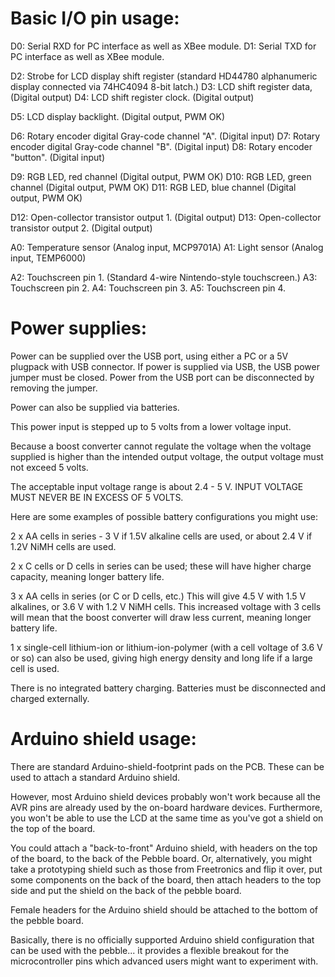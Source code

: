 
Basic I/O pin usage:
====================

D0: Serial RXD for PC interface as well as XBee module.
D1: Serial TXD for PC interface as well as XBee module.

D2: Strobe for LCD display shift register (standard HD44780 alphanumeric display connected via 74HC4094 8-bit latch.)
D3: LCD shift register data, (Digital output)
D4: LCD shift register clock. (Digital output)

D5: LCD display backlight. (Digital output, PWM OK)

D6: Rotary encoder digital Gray-code channel "A". (Digital input)
D7: Rotary encoder digital Gray-code channel "B". (Digital input)
D8: Rotary encoder "button". (Digital input)

D9: RGB LED, red channel (Digital output, PWM OK)
D10: RGB LED, green channel (Digital output, PWM OK)
D11: RGB LED, blue channel (Digital output, PWM OK)

D12: Open-collector transistor output 1. (Digital output)
D13: Open-collector transistor output 2. (Digital output)

A0: Temperature sensor (Analog input, MCP9701A)
A1: Light sensor (Analog input, TEMP6000)

A2: Touchscreen pin 1. (Standard 4-wire Nintendo-style touchscreen.)
A3: Touchscreen pin 2.
A4: Touchscreen pin 3.
A5: Touchscreen pin 4.

Power supplies:
===============

Power can be supplied over the USB port, using either a PC or a 5V plugpack with USB connector.
If power is supplied via USB, the USB power jumper must be closed. Power from the USB port can be disconnected by removing the jumper.

Power can also be supplied via batteries.

This power input is stepped up to 5 volts from a lower voltage input.

Because a boost converter cannot regulate the voltage when the voltage supplied is higher than the intended output voltage, the output voltage must not exceed 5 volts.

The acceptable input voltage range is about 2.4 - 5 V. INPUT VOLTAGE MUST NEVER BE IN EXCESS OF 5 VOLTS.

Here are some examples of possible battery configurations you might use:

2 x AA cells in series - 3 V if 1.5V alkaline cells are used, or about 2.4 V if 1.2V NiMH cells are used.

2 x C cells or D cells in series can be used; these will have higher charge capacity, meaning longer battery life.

3 x AA cells in series (or C or D cells, etc.) This will give 4.5 V with 1.5 V alkalines, or 3.6 V with 1.2 V NiMH cells.
This increased voltage with 3 cells will mean that the boost converter will draw less current, meaning longer battery life.

1 x single-cell lithium-ion or lithium-ion-polymer (with a cell voltage of 3.6 V or so) can also be used, giving high energy density and long life if a large cell is used.

There is no integrated battery charging. Batteries must be disconnected and charged externally.

Arduino shield usage:
=====================

There are standard Arduino-shield-footprint pads on the PCB. These can be used to attach a standard Arduino shield.

However, most Arduino shield devices probably won't work because all the AVR pins are already used by the on-board hardware devices.
Furthermore, you won't be able to use the LCD at the same time as you've got a shield on the top of the board.

You could attach a "back-to-front" Arduino shield, with headers on the top of the board, to the back of the Pebble board.
Or, alternatively, you might take a prototyping shield such as those from Freetronics and flip it over, put some components on the back of the board, then attach headers to
the top side and put the shield on the back of the pebble board.

Female headers for the Arduino shield should be attached to the bottom of the pebble board.

Basically, there is no officially supported Arduino shield configuration that can be used with the pebble... it provides a flexible breakout for the microcontroller pins
which advanced users might want to experiment with.



















































